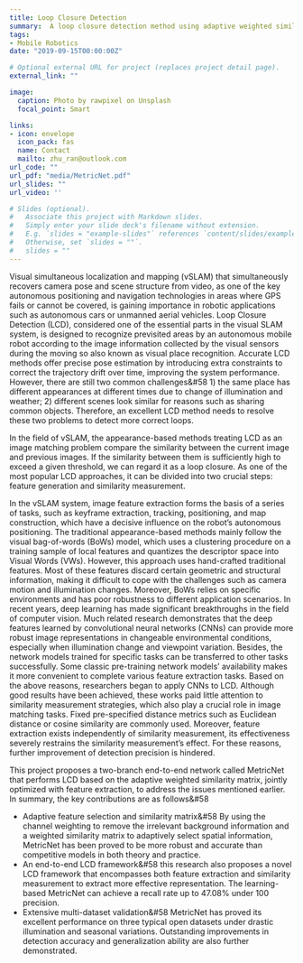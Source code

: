 ```yaml
---
title: Loop Closure Detection 
summary:  A loop closure detection method using adaptive weighted similarity matrix.
tags:
- Mobile Robotics
date: "2019-09-15T00:00:00Z"

# Optional external URL for project (replaces project detail page).
external_link: ""

image:
  caption: Photo by rawpixel on Unsplash
  focal_point: Smart

links:
- icon: envelope
  icon_pack: fas
  name: Contact
  mailto: zhu_ran@outlook.com
url_code: ""
url_pdf: "media/MetricNet.pdf"
url_slides: ""
url_video: ''

# Slides (optional).
#   Associate this project with Markdown slides.
#   Simply enter your slide deck's filename without extension.
#   E.g. `slides = "example-slides"` references `content/slides/example-slides.md`.
#   Otherwise, set `slides = ""`.
#   slides = ""
---
```


Visual simultaneous localization and mapping (vSLAM) that simultaneously recovers camera pose and scene structure from video, as one of the key autonomous positioning and navigation technologies in areas where GPS fails or cannot be covered, is gaining importance in robotic applications such as autonomous cars or unmanned aerial vehicles. Loop Closure Detection (LCD), considered one of the essential parts in the visual SLAM system, is designed to recognize previsited areas by an autonomous mobile robot according to the image information collected by the visual sensors during the moving so also known as visual place recognition. Accurate LCD methods offer precise pose estimation by introducing extra constraints to correct the trajectory drift over time, improving the system performance. However, there are still two common challenges&#58 1) the same place has different appearances at different times due to change of illumination and weather; 2) different scenes look similar for reasons such as sharing common objects. Therefore, an excellent LCD method needs to resolve these two problems to detect more correct loops.

In the field of vSLAM, the appearance-based methods treating LCD as an image matching problem compare the similarity between the current image and previous images. If the similarity between them is sufficiently high to exceed a given threshold, we can regard it as a loop closure. As one of the most popular LCD approaches, it can be divided into two crucial steps: feature generation and similarity measurement.

In the vSLAM system, image feature extraction forms the basis of a series of tasks, such as keyframe extraction, tracking, positioning, and map construction, which have a decisive influence on the robot’s autonomous positioning. The traditional appearance-based methods mainly follow the visual bag-of-words (BoWs) model, which uses a clustering procedure on a training sample of local features and quantizes the descriptor space into Visual Words (VWs). However, this approach uses hand-crafted traditional features. Most of these features discard certain geometric and structural information, making it difficult to cope with the challenges such as camera motion and illumination changes. Moreover, BoWs relies on specific environments and has poor robustness to different application scenarios. In recent years, deep learning has made significant breakthroughs in the field of computer vision. Much related research demonstrates that the deep features learned by convolutional neural networks (CNNs) can provide more robust image representations in changeable environmental conditions, especially when illumination change and viewpoint variation. Besides, the network models trained for specific tasks can be transferred to other tasks successfully. Some classic pre-training network models’ availability makes it more convenient to complete various feature extraction tasks. Based on the above reasons, researchers began to apply CNNs to LCD. Although good results have been achieved, these works paid little attention to similarity measurement strategies, which also play a crucial role in image matching tasks. Fixed pre-specified distance metrics such as Euclidean distance or cosine similarity are commonly used. Moreover, feature extraction exists independently of similarity measurement, its effectiveness severely restrains the similarity measurement’s effect. For these reasons, further improvement of detection precision is hindered.

This project proposes a two-branch end-to-end network called MetricNet that performs LCD based on the adaptive weighted similarity matrix, jointly optimized with feature extraction, to address the issues mentioned earlier. In summary, the key contributions are as follows&#58



- Adaptive feature selection and similarity matrix&#58 By using the channel weighting to remove the irrelevant background information and a weighted similarity matrix to adaptively select spatial information, MetricNet has been proved to be more robust and accurate than competitive models in both theory and practice.
- An end-to-end LCD framework&#58 this research also proposes a novel LCD framework that encompasses both feature extraction and similarity measurement to extract more effective representation. The learning-based MetricNet can achieve a recall rate up to 47.08% under 100 precision.
- Extensive multi-dataset validation&#58 MetricNet has proved its excellent performance on three typical open datasets under drastic illumination and seasonal variations. Outstanding improvements in detection accuracy and generalization ability are also further demonstrated.

